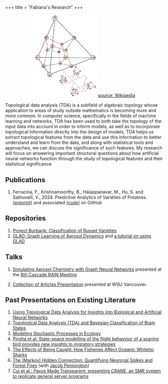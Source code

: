 +++
title = "Fabiana's Research"
+++

<figure style="text-align:center;">
<img src="/simplex.png" alt="Simplex" width="200px">
<a href="https://en.wikipedia.org/wiki/Simplex" target="_blank">source: Wikipedia</a>
</figure>

Topological data analysis (TDA) is a subfield of algebraic topology whose
application to areas of study outside mathematics is becoming more and more
common. In computer science, specifically in the fields of machine learning
and networks, TDA has been used to both take the topology of the input data into
account in order to inform models, as well as to incorporate topological
information directly into the design of models. TDA helps us extract topological
features from the data and use this information to better understand and learn
from the data, and along with statistical tools and approaches, we can discuss
the significance of such features. My research will focus on answering important
structural questions about how artificial neural networks
function through the study of topological features and their statistical
significance.

## Publications

1. Ferracina, F., Krishnamoorthy, B., Halappanavar, M., Hu, S. and Sathuvalli, V., 2024. Predictive Analytics of Varieties of Potatoes. <a href="https://arxiv.org/abs/2404.03701" target="_blank">(preprint)</a> and associated <a href="https://github.com/fabstat/burbank" target="_blank">(code)</a> on GitHub

## Repositories

1. <a href="https://github.com/fabstat/burbank" target="_blank">Project Burbank: Classification of Russet Varieties</a>
1. <a href="https://github.com/fabstatglad" target="_blank">GLAD: Graph Learning of Aerosol Dynamics</a> and <a href="https://fabstat.github.io/ChemGNS_How_to.pdf" target="_blank">a tutorial on using GLAD</a>


## Talks

1. <a href="https://fabstat.github.io/GNS_Slides_RAIN.pdf" target="_blank">Simulating Aerosol Chemistry with Graph Neural Networks</a> presented at the <a href="https://sites.google.com/pdx.edu/rain2024" target="_blank">8th Cascade RAIN Meeting</a>

1. <a href="https://fabstat.github.io/phd-slides" target="_blank">Collection of Articles Presentation</a> presented at WSU Vancouver.

## Past Presentations on Existing Literature

1. <a href="https://fabstat.github.io/tda/PrelimExamSlides/Prelim_slides.pdf"
target="_blank">Using Topological Data Analysis for Insights into Biological and
Artificial Neural Networks</a>
1. <a href="https://fabstat.github.io/tda/seminarF21/"
target="_blank">Topological Data Analysis (TDA) and Bayesian Classification of
Brain States</a>
1. <a href="https://fabstat.github.io/dqe/" target="_blank">Modeling Stochastic
Processes in Ecology</a>
1. <a href="https://fabstat.github.io/golden/" target="_blank">Pirotta et al:
State-space modelling of the flight behaviour of a soaring bird provides new
insights to migratory strategies</a>
1. <a href="https://fabstat.github.io/sharks/conservation/" target="_blank">The
Effects of Being Caught: How Fisheries Affect Oceanic Whitetip Sharks</a>
1. <a href="https://fabstat.github.io/neuron-forest/endterm-presentation/"
target="_blank">The (Markov) Hidden Connection: Quantifying Neuronal Spikes and
Forest Fires</a> (with <a href="https://directory.vancouver.wsu.edu/people/jacob-pennington"
target="_blank">Jacob Pennington</a>)
1. <a href="https://fabstat.github.io/distributed-birds/" target="_blank">Cui et
al.: Paxos Made Transparent: presenting CRANE, an SMR system to replicate
general server programs</a>
